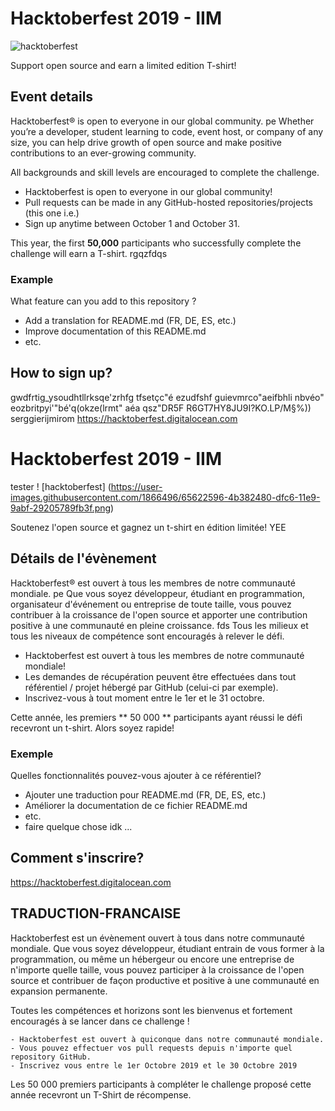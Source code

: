 # Hacktoberfest 2019 - IIM

![hacktoberfest](https://user-images.githubusercontent.com/1866496/65622596-4b382480-dfc6-11e9-9abf-29205789fb3f.png)

Support open source and earn a limited edition T-shirt!

## Event details
Hacktoberfest® is open to everyone in our global community. 
pe
Whether you’re a developer, student learning to code, event host, or company of any size, you can help drive growth of open source and make positive contributions to an ever-growing community.

All backgrounds and skill levels are encouraged to complete the challenge.

- Hacktoberfest is open to everyone in our global community!
- Pull requests can be made in any GitHub-hosted repositories/projects (this one i.e.)
- Sign up anytime between October 1 and October 31.

This year, the first **50,000** participants who successfully complete the challenge will earn a T-shirt.
rgqzfdqs
### Example

What feature can you add to this repository ?

- Add a translation for README.md (FR, DE, ES, etc.)
- Improve documentation of this README.md
- etc. 

## How to sign up?
gwdfrtig_ysoudhtllrksqe'zrhfg tfsetçc"é ezudfshf guievmrco"aeifbhli nbvéo"  eozbritpyi'"bé'q(okze(lrmt" aéa qsz"DR5F R6GT7HY8JU9I?KO.LP/M§%))
serggierijmirom
https://hacktoberfest.digitalocean.com

# Hacktoberfest 2019 - IIM
tester
! [hacktoberfest] (https://user-images.githubusercontent.com/1866496/65622596-4b382480-dfc6-11e9-9abf-29205789fb3f.png)

Soutenez l'open source et gagnez un t-shirt en édition limitée! YEE

## Détails de l'évènement
Hacktoberfest® est ouvert à tous les membres de notre communauté mondiale.
pe
Que vous soyez développeur, étudiant en programmation, organisateur d'événement ou entreprise de toute taille, vous pouvez contribuer à la croissance de l'open source et apporter une contribution positive à une communauté en pleine croissance.
fds
Tous les milieux et tous les niveaux de compétence sont encouragés à relever le défi.

- Hacktoberfest est ouvert à tous les membres de notre communauté mondiale!
- Les demandes de récupération peuvent être effectuées dans tout référentiel / projet hébergé par GitHub (celui-ci par exemple).
- Inscrivez-vous à tout moment entre le 1er et le 31 octobre.

Cette année, les premiers ** 50 000 ** participants ayant réussi le défi recevront un t-shirt. Alors soyez rapide!

### Exemple

Quelles fonctionnalités pouvez-vous ajouter à ce référentiel?

- Ajouter une traduction pour README.md (FR, DE, ES, etc.)
- Améliorer la documentation de ce fichier README.md
- etc.
- faire quelque chose idk ...

## Comment s'inscrire?

https://hacktoberfest.digitalocean.com


## TRADUCTION-FRANCAISE


Hacktoberfest est un évènement ouvert à tous dans notre communauté mondiale.
Que vous soyez développeur, étudiant entrain de vous former à la programmation, ou même un hébergeur ou encore une entreprise de n'importe quelle taille, vous pouvez participer à la croissance de l'open source
et contribuer de façon productive et positive à une communauté en expansion permanente.

Toutes les compétences et horizons sont les bienvenus et fortement encouragés à se lancer dans ce challenge !

	- Hacktoberfest est ouvert à quiconque dans notre communauté mondiale.
	- Vous pouvez effectuer vos pull requests depuis n'importe quel repository GitHub.
	- Inscrivez vous entre le 1er Octobre 2019 et le 30 Octobre 2019
	
Les 50 000 premiers participants à compléter le challenge proposé cette année recevront un T-Shirt de récompense.

